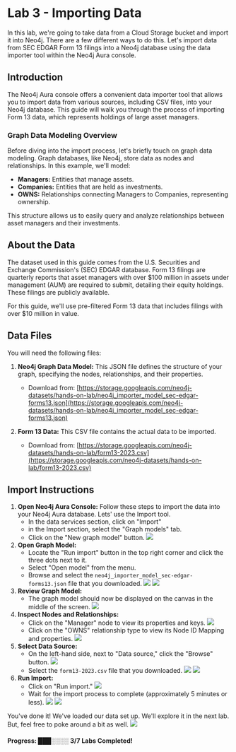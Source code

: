 # Lab 3 - Importing Data

In this lab, we're going to take data from a Cloud Storage bucket and import it into Neo4j. There are a few different ways to do this. Let's import data from SEC EDGAR Form 13 filings into a Neo4j database using the data importer tool within the Neo4j Aura console.

## Introduction

The Neo4j Aura console offers a convenient data importer tool that allows you to import data from various sources, including CSV files, into your Neo4j database. This guide will walk you through the process of importing Form 13 data, which represents holdings of large asset managers.

### Graph Data Modeling Overview

Before diving into the import process, let's briefly touch on graph data modeling. Graph databases, like Neo4j, store data as nodes and relationships. In this example, we'll model:

* **Managers:** Entities that manage assets.
* **Companies:** Entities that are held as investments.
* **OWNS:** Relationships connecting Managers to Companies, representing ownership.

This structure allows us to easily query and analyze relationships between asset managers and their investments.

## About the Data

The dataset used in this guide comes from the U.S. Securities and Exchange Commission's (SEC) EDGAR database. Form 13 filings are quarterly reports that asset managers with over $100 million in assets under management (AUM) are required to submit, detailing their equity holdings. These filings are publicly available.

For this guide, we'll use pre-filtered Form 13 data that includes filings with over $10 million in value.

## Data Files

You will need the following files:

1.  **Neo4j Graph Data Model:** This JSON file defines the structure of your graph, specifying the nodes, relationships, and their properties.
    * Download from: [https://storage.googleapis.com/neo4j-datasets/hands-on-lab/neo4j_importer_model_sec-edgar-forms13.json](https://storage.googleapis.com/neo4j-datasets/hands-on-lab/neo4j_importer_model_sec-edgar-forms13.json)

2.  **Form 13 Data:** This CSV file contains the actual data to be imported.
    * Download from: [https://storage.googleapis.com/neo4j-datasets/hands-on-lab/form13-2023.csv](https://storage.googleapis.com/neo4j-datasets/hands-on-lab/form13-2023.csv)

## Import Instructions

1.  **Open Neo4j Aura Console:**
Follow these steps to import the data into your Neo4j Aura database. Lets' use the Import tool. 
    * In the data services section, click on "Import"
    * in the Import section, select the "Graph models" tab.
    * Click on the "New graph model" button.
![](images/01.png)
2. **Open Graph Model:**
    * Locate the "Run import" button in the top right corner and click the three dots next to it.
    * Select "Open model" from the menu.
    * Browse and select the `neo4j_importer_model_sec-edgar-forms13.json` file that you downloaded.
![](images/02.png)
![](images/03.png)
7.  **Review Graph Model:**
    * The graph model should now be displayed on the canvas in the middle of the screen.
![](images/04.png)
8.  **Inspect Nodes and Relationships:**
    * Click on the "Manager" node to view its properties and keys.
![](images/05.png)
    * Click on the "OWNS" relationship type to view its Node ID Mapping and properties.
![](images/06.png)
6.  **Select Data Source:**
    * On the left-hand side, next to "Data source," click the "Browse" button.
![](images/07.png)
    * Select the `form13-2023.csv` file that you downloaded.
![](images/08.png)
![](images/09.png)
9.  **Run Import:**
    * Click on "Run import."
![](images/10.png)
    * Wait for the import process to complete (approximately 5 minutes or less).
![](images/11.png)
![](images/12.png)

You've done it!  We've loaded our data set up.  We'll explore it in the next lab.  But, feel free to poke around a bit as well.
![](images/13.png)

#### Progress:  ███░░░░ 3/7 Labs Completed!
